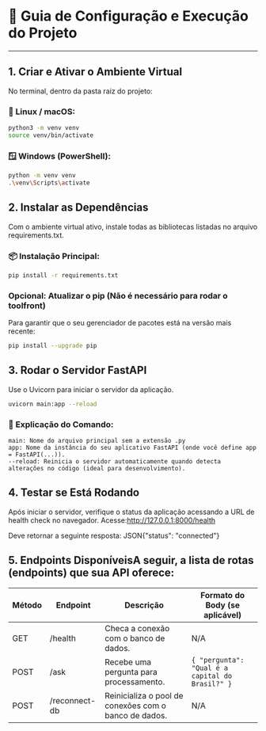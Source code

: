 # 🚀 Guia de Configuração e Execução do Projeto
---

## 1. Criar e Ativar o Ambiente Virtual

No terminal, dentro da pasta raiz do projeto:

### 🐧 Linux / macOS:

```bash
python3 -m venv venv
source venv/bin/activate
```

### 🪟 Windows (PowerShell):
```Bash
python -m venv venv
.\venv\Scripts\activate
```

## 2. Instalar as Dependências
Com o ambiente virtual ativo, instale todas as bibliotecas listadas no arquivo requirements.txt.

### 📦 Instalação Principal:
```Bash
pip install -r requirements.txt
```

### Opcional: Atualizar o pip (Não é necessário para rodar o toolfront)
Para garantir que o seu gerenciador de pacotes está na versão mais recente:
```Bash
pip install --upgrade pip
```

## 3. Rodar o Servidor FastAPI
Use o Uvicorn para iniciar o servidor da aplicação.

```Bash
uvicorn main:app --reload
```

### 📘 Explicação do Comando:
```
main: Nome do arquivo principal sem a extensão .py
app: Nome da instância do seu aplicativo FastAPI (onde você define app = FastAPI(...)).
--reload: Reinicia o servidor automaticamente quando detecta alterações no código (ideal para desenvolvimento).
```

## 4. Testar se Está Rodando
Após iniciar o servidor, verifique o status da aplicação acessando a URL de health check no navegador.
Acesse:http://127.0.0.1:8000/health

Deve retornar a seguinte resposta:
JSON{"status": "connected"}

## 5. Endpoints DisponíveisA seguir, a lista de rotas (endpoints) que sua API oferece:

| Método | Endpoint      | Descrição                                             | Formato do Body (se aplicável)                                  |
|---------|----------------|-------------------------------------------------------|------------------------------------------------------------------|
| GET     | /health        | Checa a conexão com o banco de dados.                 | N/A                                                              |
| POST    | /ask           | Recebe uma pergunta para processamento.               | `{ "pergunta": "Qual é a capital do Brasil?" }`                 |
| POST    | /reconnect-db  | Reinicializa o pool de conexões com o banco de dados. | N/A                                                              |
